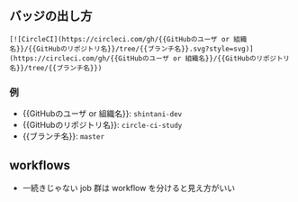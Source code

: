 ## バッジの出し方

```
[![CircleCI](https://circleci.com/gh/{{GitHubのユーザ or 組織名}}/{{GitHubのリポジトリ名}}/tree/{{ブランチ名}}.svg?style=svg)](https://circleci.com/gh/{{GitHubのユーザ or 組織名}}/{{GitHubのリポジトリ名}}/tree/{{ブランチ名}})
```

### 例

- {{GitHubのユーザ or 組織名}}: `shintani-dev`
- {{GitHubのリポジトリ名}}: `circle-ci-study`
- {{ブランチ名}}: `master`

## workflows

- 一続きじゃない job 群は workflow を分けると見え方がいい
